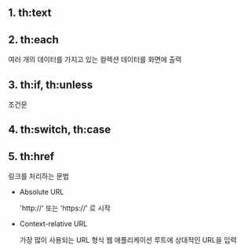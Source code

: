 <h2> 1. th:text </h2>
<h2> 2. th:each </h2> 
  여러 개의 데이터를 가지고 있는 컬렉션 데이터를 화면에 출력

<h2> 3. th:if, th:unless </h2> 
  조건문

<h2> 4. th:switch, th:case </h2>

<h2> 5. th:href  </h2>

  링크를 처리하는 문법 
  - Absolute URL

    'http://' 또는 'https://' 로 시작
      
 
     
  - Context-relative URL

    가장 많이 사용되는 URL 형식
    웹 애플리케이션 루트에 상대적인 URL을 입력
